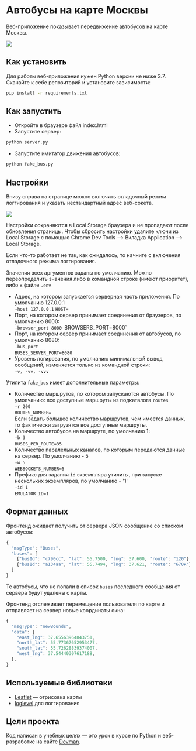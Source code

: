 # Автобусы на карте Москвы

Веб-приложение показывает передвижение автобусов на карте Москвы.

<img src="screenshots/buses.gif">

## Как установить

Для работы веб-приложения нужен Python версии не ниже 3.7. Скачайте к себе репозиторий и установите зависимости:

```bash
pip install -r requirements.txt
```

## Как запустить
- Откройте в браузере файл index.html
- Запустите сервер:
```bash
python server.py
```
- Запустите имитатор движения автобусов:
```bash
python fake_bus.py
```
## Настройки

Внизу справа на странице можно включить отладочный режим логгирования и указать нестандартный адрес веб-сокета.

<img src="screenshots/settings.png">

Настройки сохраняются в Local Storage браузера и не пропадают после обновления страницы. Чтобы сбросить настройки удалите ключи из Local Storage с помощью Chrome Dev Tools —> Вкладка Application —> Local Storage.

Если что-то работает не так, как ожидалось, то начните с включения отладочного режима логгирования.

Значения всех аргументов заданы по умолчанию. Можно переопределить значения либо в командной строке (имеют приоритет), либо в файле `.env`  
- Адрес, на котором запускается серверная часть приложения. По умолчанию 127.0.0.1   
`-host 127.0.0.1`
`HOST=`  
- Порт, на котором сервер принимает соединения от браузеров, по умолчанию 8000:  
`-browser_port 8000
`BROWSERS_PORT=8000`  
- Порт, на котором сервер принимает соединения от автобусов, по умолчанию 8080:  
`-bus_port`  
`BUSES_SERVER_PORT=8080`  
- Уровень логирования, по умолчанию минимальный вывод сообщений, изменяется только из командной строки:  
`-v, -vv, -vvv`  

Утилита `fake_bus` имеет дополнительные параметры:  
- Количество маршрутов, по котором запускаются автобусы. По умолчанию: все доступные маршруты из подкаталога `routes`  
`-r 200`  
`ROUTES_NUMBER=`  
Если задать большее количество маршрутов, чем имеется данных, то фактически загрузятся все доступные маршруты.  
- Количество автобусов на маршруте, по умолчанию 1:  
`-b 3`  
`BUSES_PER_ROUTE=35`  
- Количество паралельных каналов, по которым передаются данные на сервер. По умолчанию - 5  
`-w 5`  
`WEBSOCKETS_NUMBER=5`  
- Префикс для задания `id` экземпляра утилиты, при запуске нескольких экземпляров, по умолчанию - '1'  
`-id 1`  
`EMULATOR_ID=1`

## Формат данных

Фронтенд ожидает получить от сервера JSON сообщение со списком автобусов:

```js
{
  "msgType": "Buses",
  "buses": [
    {"busId": "c790сс", "lat": 55.7500, "lng": 37.600, "route": "120"},
    {"busId": "a134aa", "lat": 55.7494, "lng": 37.621, "route": "670к"},
  ]
}
```

Те автобусы, что не попали в список `buses` последнего сообщения от сервера будут удалены с карты.

Фронтенд отслеживает перемещение пользователя по карте и отправляет на сервер новые координаты окна:

```js
{
  "msgType": "newBounds",
  "data": {
    "east_lng": 37.65563964843751,
    "north_lat": 55.77367652953477,
    "south_lat": 55.72628839374007,
    "west_lng": 37.54440307617188,
  },
}
```



## Используемые библиотеки

- [Leaflet](https://leafletjs.com/) — отрисовка карты
- [loglevel](https://www.npmjs.com/package/loglevel) для логгирования


## Цели проекта

Код написан в учебных целях — это урок в курсе по Python и веб-разработке на сайте [Devman](https://dvmn.org).
